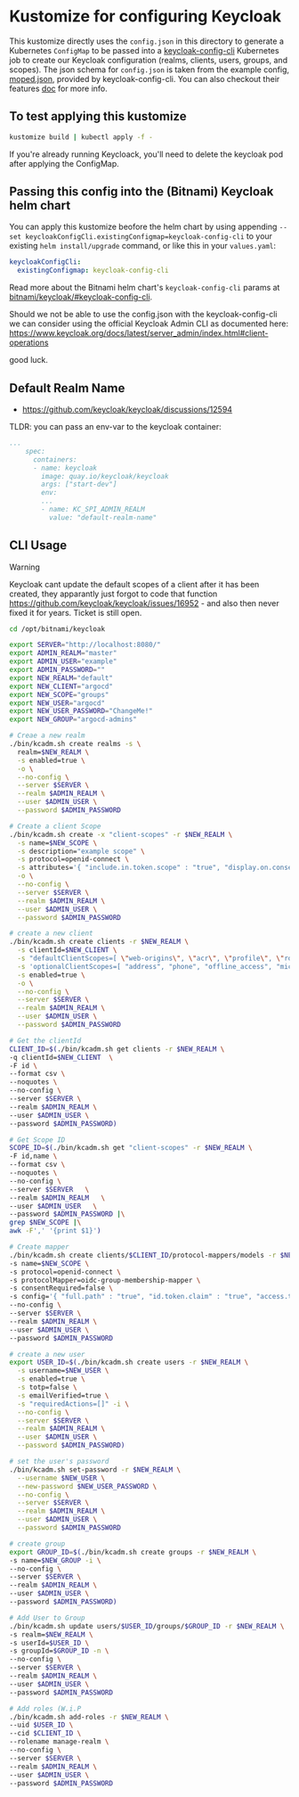 # Kustomize for configuring Keycloak

This kustomize directly uses the `config.json` in this directory to generate a Kubernetes `ConfigMap` to be passed into a [keycloak-config-cli](https://github.com/adorsys/keycloak-config-cli/) Kubernetes job to create our Keycloak configuration (realms, clients, users, groups, and scopes). The json schema for `config.json` is taken from the example config, [moped.json](https://github.com/adorsys/keycloak-config-cli/blob/main/contrib/example-config/moped.json), provided by keycloak-config-cli. You can also checkout their features [doc](https://github.com/adorsys/keycloak-config-cli/blob/main/docs/FEATURES.md) for more info.


## To test applying this kustomize

```bash
kustomize build | kubectl apply -f -
```

If you're already running Keycloack, you'll need to delete the keycloak pod after applying the ConfigMap.

## Passing this config into the (Bitnami) Keycloak helm chart
You can apply this kustomize beofore the helm chart by using appending `--set keycloakConfigCli.existingConfigmap=keycloak-config-cli` to your existing `helm install/upgrade` command, or like this in your `values.yaml`:

```yaml
keycloakConfigCli:
  existingConfigmap: keycloak-config-cli
```

Read more about the Bitnami helm chart's `keycloak-config-cli` params at [bitnami/keycloak/#keycloak-config-cli](https://github.com/bitnami/charts/tree/main/bitnami/keycloak/#keycloak-config-cli-parameters).

Should we not be able to use the config.json with the keycloak-config-cli we can consider using the official Keycloak Admin CLI as documented here:
https://www.keycloak.org/docs/latest/server_admin/index.html#client-operations

good luck.

## Default Realm Name

- https://github.com/keycloak/keycloak/discussions/12594

TLDR: you can pass an env-var to the keycloak container:

```yaml
...
    spec:
      containers:
      - name: keycloak
        image: quay.io/keycloak/keycloak
        args: ["start-dev"]
        env:
        ...
        - name: KC_SPI_ADMIN_REALM
          value: "default-realm-name"
```

## CLI Usage

>[!warning]
> Keycloak cant update the default scopes of a client after it has been created, they apparantly just forgot to code that function https://github.com/keycloak/keycloak/issues/16952 - and also then never fixed it for years. Ticket is still open.

```bash
cd /opt/bitnami/keycloak

export SERVER="http://localhost:8080/"
export ADMIN_REALM="master"
export ADMIN_USER="example"
export ADMIN_PASSWORD=""
export NEW_REALM="default"
export NEW_CLIENT="argocd"
export NEW_SCOPE="groups"
export NEW_USER="argocd"
export NEW_USER_PASSWORD="ChangeMe!"
export NEW_GROUP="argocd-admins"

# Creae a new realm
./bin/kcadm.sh create realms -s \
  realm=$NEW_REALM \
  -s enabled=true \
  -o \
  --no-config \
  --server $SERVER \
  --realm $ADMIN_REALM \
  --user $ADMIN_USER \
  --password $ADMIN_PASSWORD

# Create a client Scope
./bin/kcadm.sh create -x "client-scopes" -r $NEW_REALM \
  -s name=$NEW_SCOPE \
  -s description="example scope" \
  -s protocol=openid-connect \
  -s attributes='{ "include.in.token.scope" : "true", "display.on.consent.screen" : "true", "consent.screen.text" : "${emailScopeConsentText}" }' \
  -o \
  --no-config \
  --server $SERVER \
  --realm $ADMIN_REALM \
  --user $ADMIN_USER \
  --password $ADMIN_PASSWORD

# create a new client
./bin/kcadm.sh create clients -r $NEW_REALM \
  -s clientId=$NEW_CLIENT \
  -s "defaultClientScopes=[ \"web-origins\", \"acr\", \"profile\", \"roles\", \"email\", \"$NEW_SCOPE\" ]" \
  -s 'optionalClientScopes=[ "address", "phone", "offline_access", "microprofile-jwt" ]' \
  -s enabled=true \
  -o \
  --no-config \
  --server $SERVER \
  --realm $ADMIN_REALM \
  --user $ADMIN_USER \
  --password $ADMIN_PASSWORD

# Get the clientId
CLIENT_ID=$(./bin/kcadm.sh get clients -r $NEW_REALM \
-q clientId=$NEW_CLIENT  \
-F id \
--format csv \
--noquotes \
--no-config \
--server $SERVER \
--realm $ADMIN_REALM \
--user $ADMIN_USER \
--password $ADMIN_PASSWORD)

# Get Scope ID
SCOPE_ID=$(./bin/kcadm.sh get "client-scopes" -r $NEW_REALM \
-F id,name \
--format csv \
--noquotes \
--no-config \
--server $SERVER   \
--realm $ADMIN_REALM   \
--user $ADMIN_USER   \
--password $ADMIN_PASSWORD |\
grep $NEW_SCOPE |\
awk -F',' '{print $1}')

# Create mapper
./bin/kcadm.sh create clients/$CLIENT_ID/protocol-mappers/models -r $NEW_REALM \
-s name=$NEW_SCOPE \
-s protocol=openid-connect \
-s protocolMapper=oidc-group-membership-mapper \
-s consentRequired=false \
-s config='{ "full.path" : "true", "id.token.claim" : "true", "access.token.claim" : "true", "userinfo.token.claim" : "true" }' \
--no-config \
--server $SERVER \
--realm $ADMIN_REALM \
--user $ADMIN_USER \
--password $ADMIN_PASSWORD

# create a new user
export USER_ID=$(./bin/kcadm.sh create users -r $NEW_REALM \
  -s username=$NEW_USER \
  -s enabled=true \
  -s totp=false \
  -s emailVerified=true \
  -s "requiredActions=[]" -i \
  --no-config \
  --server $SERVER \
  --realm $ADMIN_REALM \
  --user $ADMIN_USER \
  --password $ADMIN_PASSWORD)

# set the user's password
./bin/kcadm.sh set-password -r $NEW_REALM \
  --username $NEW_USER \
  --new-password $NEW_USER_PASSWORD \
  --no-config \
  --server $SERVER \
  --realm $ADMIN_REALM \
  --user $ADMIN_USER \
  --password $ADMIN_PASSWORD

# create group
export GROUP_ID=$(./bin/kcadm.sh create groups -r $NEW_REALM \
-s name=$NEW_GROUP -i \
--no-config \
--server $SERVER \
--realm $ADMIN_REALM \
--user $ADMIN_USER \
--password $ADMIN_PASSWORD)

# Add User to Group
./bin/kcadm.sh update users/$USER_ID/groups/$GROUP_ID -r $NEW_REALM \
-s realm=$NEW_REALM \
-s userId=$USER_ID \
-s groupId=$GROUP_ID -n \
--no-config \
--server $SERVER \
--realm $ADMIN_REALM \
--user $ADMIN_USER \
--password $ADMIN_PASSWORD

# Add roles (W.i.P
./bin/kcadm.sh add-roles -r $NEW_REALM \
--uid $USER_ID \
--cid $CLIENT_ID \
--rolename manage-realm \
--no-config \
--server $SERVER \
--realm $ADMIN_REALM \
--user $ADMIN_USER \
--password $ADMIN_PASSWORD
```



